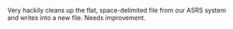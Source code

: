 Very hackily cleans up the flat, space-delimited file from our ASRS system and writes into a new file.  Needs improvement.
